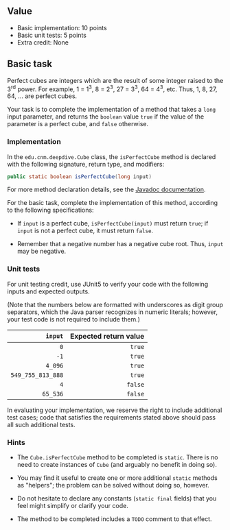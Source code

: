 ## Value

* Basic implementation: 10 points
* Basic unit tests: 5 points
* Extra credit: None

## Basic task

Perfect cubes are integers which are the result of some integer raised to the 3<sup>rd</sup> power. For example, 1 = 1<sup>3</sup>, 8 = 2<sup>3</sup>, 27 = 3<sup>3</sup>, 64 = 4<sup>3</sup>, etc. Thus, 1, 8, 27, 64, &hellip; are perfect cubes.

Your task is to complete the implementation of a method that takes a `long` input parameter, and returns the `boolean` value `true` if the value of the parameter is a perfect cube, and `false` otherwise.

### Implementation

In the `edu.cnm.deepdive.Cube` class, the `isPerfectCube` method is declared with the following signature, return type, and modifiers:
 
```java
public static boolean isPerfectCube(long input)
```

For more method declaration details, see the [Javadoc documentation](docs/api/edu/cnm/deepdive/Cube.html#isPerfectCube(long)).

For the basic task, complete the implementation of this method, according to the following specifications:

* If `input` is a perfect cube, `isPerfectCube(input)` must return `true`; if `input` is not a perfect cube, it must return `false`.

* Remember that a negative number has a negative cube root. Thus, `input` may be negative.

### Unit tests

For unit testing credit, use JUnit5 to verify your code with the following inputs and expected outputs.

(Note that the numbers below are formatted with underscores as digit group separators, which the Java parser recognizes in numeric literals; however, your test code is not required to include them.)

| `input` | Expected return value |
|--------:|----------------------:|
| `0` | `true` |
| `-1` | `true` |
| `4_096` | `true` |
| `549_755_813_888` | `true` |
| `4` | `false` |
| `65_536` | `false` |

In evaluating your implementation, we reserve the right to include additional test cases; code that satisfies the requirements stated above should pass all such additional tests.
 
### Hints

* The `Cube.isPerfectCube` method to be completed is `static`. There is no need to create instances of `Cube` (and arguably no benefit in doing so).  

* You may find it useful to create one or more additional `static` methods as "helpers"; the problem can be solved without doing so, however.

* Do not hesitate to declare any constants (`static final` fields) that you feel might simplify or clarify your code.

* The method to be completed includes a `TODO` comment to that effect.
